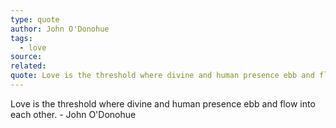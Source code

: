 ```yaml
---
type: quote
author: John O'Donohue
tags:
  - love
source: 
related: 
quote: Love is the threshold where divine and human presence ebb and flow into each other.
---
```

Love is the threshold where divine and human presence ebb and flow into each other. - John O'Donohue